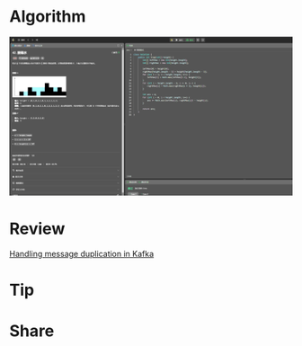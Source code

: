 # Algorithm

![](../../../images/temp/zhenran-2024-06-30-lc.png)

# Review

[Handling message duplication in Kafka](https://medium.com/tarkalabs/handling-message-duplication-in-kafka-8f4b9b312f91)

# Tip



# Share
